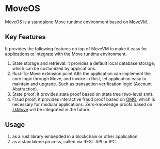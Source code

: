 # MoveOS

MoveOS is a standalone Move runtime environment based on [MoveVM](https://github.com/move-language/move).

## Key Features

It provides the following features on top of MoveVM to make it easy for applications to integrate with the Move runtime environment. 

1. State storage and retrieval: it provides a default local database storage, which can be customized by applications.
2. Rust-To-Move extension point ABI: the application can implement the core logic through Move, and invoke in Rust, let application easy to maintain and upgrade. Such as transaction verification logic (Account Abstraction).
3. State proof: it provides state proof based on state tree (two-level smt).
4. Fraud proof: it provides interactive fraud proof based on [OMO](https://github.com/rooch-network/omo), which is necessary for modular applications. Zero-knowledge proofs based on [zkMove](https://github.com/young-rocks/zkmove) will be integrated in the future.

## Usage

1. as a rust library embedded in a blockchain or other application.
2. as a standalone process, called via REST API or IPC.
